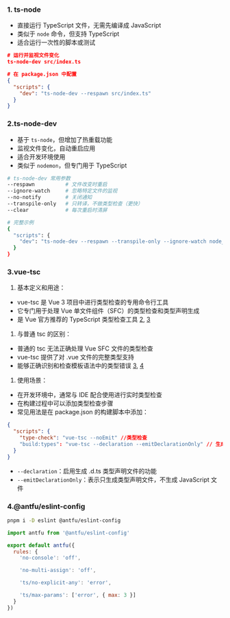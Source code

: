 ### 1. ts-node

- 直接运行 TypeScript 文件，无需先编译成 JavaScript
- 类似于 `node` 命令，但支持 TypeScript
- 适合运行一次性的脚本或测试

```json
# 运行并监视文件变化
ts-node-dev src/index.ts

# 在 package.json 中配置
{
  "scripts": {
    "dev": "ts-node-dev --respawn src/index.ts"
  }
}

```

### 2.ts-node-dev

- 基于 `ts-node`，但增加了热重载功能
- 监视文件变化，自动重启应用
- 适合开发环境使用
- 类似于 `nodemon`，但专门用于 TypeScript

```bash
# ts-node-dev 常用参数
--respawn          # 文件改变时重启
--ignore-watch     # 忽略特定文件的监视
--no-notify        # 关闭通知
--transpile-only   # 只转译，不做类型检查（更快）
--clear            # 每次重启时清屏

# 完整示例
{
  "scripts": {
    "dev": "ts-node-dev --respawn --transpile-only --ignore-watch node_modules src/index.ts"
  }
}

```

### 3.vue-tsc

1. 基本定义和用途：

- vue-tsc 是 Vue 3 项目中进行类型检查的专用命令行工具
- 它专门用于处理 Vue 单文件组件（SFC）的类型检查和类型声明生成
- 是 Vue 官方推荐的 TypeScript 类型检查工具 [2](https://vuejs.org/guide/typescript/overview), [3](https://www.typescriptlang.org/docs/handbook/compiler-options.html)

1. 与普通 tsc 的区别：

- 普通的 tsc 无法正确处理 Vue SFC 文件的类型检查
- vue-tsc 提供了对 .vue 文件的完整类型支持
- 能够正确识别和检查模板语法中的类型错误 [3](https://www.typescriptlang.org/docs/handbook/compiler-options.html), [4](https://vitest.dev/config/)

1. 使用场景：

- 在开发环境中，通常与 IDE 配合使用进行实时类型检查
- 在构建过程中可以添加类型检查步骤
- 常见用法是在 package.json 的构建脚本中添加：

```json
{
  "scripts": {
    "type-check": "vue-tsc --noEmit" //类型检查
    "build:types": "vue-tsc --declaration --emitDeclarationOnly" // 生成类型文件1
  }
}
```

- `--declaration`：启用生成 .d.ts 类型声明文件的功能
- `--emitDeclarationOnly`：表示只生成类型声明文件，不生成 JavaScript 文件

### 4.@antfu/eslint-config

```bash
pnpm i -D eslint @antfu/eslint-config
```

```js
import antfu from '@antfu/eslint-config'

export default antfu({
  rules: {
    'no-console': 'off',

    'no-multi-assign': 'off',

    'ts/no-explicit-any': 'error',

    'ts/max-params': ['error', { max: 3 }]
  }
})
```
